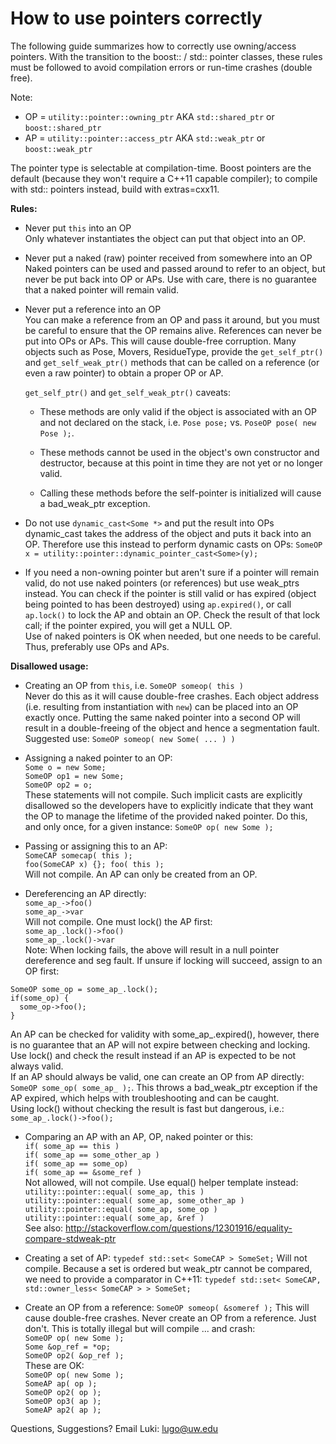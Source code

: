 # How to use pointers correctly

The following guide summarizes how to correctly use owning/access pointers. With the transition to the boost:: / std:: pointer classes, these rules must be followed to avoid compilation errors or run-time crashes (double free).

Note:

* OP = `utility::pointer::owning_ptr` AKA `std::shared_ptr` or `boost::shared_ptr`
* AP = `utility::pointer::access_ptr` AKA `std::weak_ptr` or `boost::weak_ptr`

The pointer type is selectable at compilation-time. Boost pointers are the default (because they won't require a C++11 capable compiler); to compile with std:: pointers instead, build with extras=cxx11.
  
**Rules:**

* Never put `this` into an OP  
Only whatever instantiates the object can put that object into an OP.

* Never put a naked (raw) pointer received from somewhere into an OP  
Naked pointers can be used and passed around to refer to an object, but never be put back into OP or APs. Use with care, there is no guarantee that a naked pointer will remain valid.

* Never put a reference into an OP  
You can make a reference from an OP and pass it around, but you must be careful to ensure that the OP remains alive. References can never be put into OPs or APs. This will cause double-free corruption. Many objects such as Pose, Movers, ResidueType, provide the `get_self_ptr()` and `get_self_weak_ptr()` methods that can be called on a reference (or even a raw pointer) to obtain a proper OP or AP.  
  
    `get_self_ptr()` and `get_self_weak_ptr()` caveats:  
    * These methods are only valid if the object is associated with an OP and not declared on the stack, i.e. `Pose pose;` vs. `PoseOP pose( new Pose );`.

    * These methods cannot be used in the object's own constructor and destructor, because at this point in time they are not yet or no longer valid.

    * Calling these methods before the self-pointer is initialized will cause a bad_weak_ptr exception.

* Do not use `dynamic_cast<Some *>` and put the result into OPs  
dynamic_cast takes the address of the object and puts it back into an OP. Therefore use this instead to perform dynamic casts on OPs: `SomeOP x = utility::pointer::dynamic_pointer_cast<Some>(y);`
 
* If you need a non-owning pointer but aren't sure if a pointer will remain valid, do not use naked pointers (or references) but use weak_ptrs instead. You can check if the pointer is still valid or has expired (object being pointed to has been destroyed) using `ap.expired()`, or call `ap.lock()` to lock the AP and obtain an OP. Check the result of that lock call; if the pointer expired, you will get a NULL OP.  
Use of naked pointers is OK when needed, but one needs to be careful. Thus, preferably use OPs and APs.

**Disallowed usage:**

* Creating an OP from `this`, i.e. `SomeOP someop( this )`  
Never do this as it will cause double-free crashes. Each object address (i.e. resulting from instantiation with `new`) can be placed into an OP exactly once. Putting the same naked pointer into a second OP will result in a double-freeing of the object and hence a segmentation fault.  
Suggested use: `SomeOP someop( new Some( ... ) )`
   
* Assigning a naked pointer to an OP:  
`Some o = new Some;`  
`SomeOP op1 = new Some;`  
`SomeOP op2 = o;`  
These statements will not compile. Such implicit casts are explicitly disallowed so the developers have to explicitly indicate that they want the OP to manage the lifetime of the provided naked pointer. Do this, and only once, for a given instance:
`SomeOP op( new Some );`

* Passing or assigning this to an AP:  
`SomeCAP somecap( this );`  
`foo(SomeCAP x) {}; foo( this );`  
Will not compile. An AP can only be created from an OP.
   
* Dereferencing an AP directly:  
`some_ap_->foo()`  
`some_ap_->var`  
Will not compile. One must lock() the AP first:  
`some_ap_.lock()->foo()`  
`some_ap_.lock()->var`  
Note: When locking fails, the above will result in a null pointer dereference and seg fault. If unsure if locking will succeed, assign to an OP first:  
```
SomeOP some_op = some_ap_.lock();
if(some_op) {
  some_op->foo();
}
```  
An AP can be checked for validity with some_ap_.expired(), however, there is no guarantee that an AP will not expire between checking and locking. Use lock() and check the result instead if an AP is expected to be not always valid.  
If an AP should always be valid, one can create an OP from AP directly: `SomeOP some_op( some_ap_ );`. This throws a bad_weak_ptr exception if the AP expired, which helps with troubleshooting and can be caught.  
Using lock() without checking the result is fast but dangerous, i.e.: `some_ap_.lock()->foo();`
   
* Comparing an AP with an AP, OP, naked pointer or this:  
`if( some_ap == this )`  
`if( some_ap == some_other_ap )`  
`if( some_ap == some_op)`  
`if( some_ap == &some_ref )`  
Not allowed, will not compile. Use equal() helper template instead:  
`utility::pointer::equal( some_ap, this )`  
`utility::pointer::equal( some_ap, some_other_ap )`  
`utility::pointer::equal( some_ap, some_op )`  
`utility::pointer::equal( some_ap, &ref )`  
See also: http://stackoverflow.com/questions/12301916/equality-compare-stdweak-ptr

* Creating a set of AP: `typedef std::set< SomeCAP > SomeSet;`
Will not compile. Because a set is ordered but weak_ptr cannot be compared, we need to provide a comparator in C++11: `typedef std::set< SomeCAP, std::owner_less< SomeCAP > > SomeSet;`

* Create an OP from a reference: `SomeOP someop( &someref );`
This will cause double-free crashes. Never create an OP from a reference.  Just don't. This is totally illegal but will compile ... and crash:  
`SomeOP op( new Some );`  
`Some &op_ref = *op;`  
`SomeOP op2( &op_ref );`  
These are OK:  
`SomeOP op( new Some );`  
`SomeAP ap( op );`  
`SomeOP op2( op );`  
`SomeOP op3( ap );`  
`SomeAP ap2( ap );`  

Questions, Suggestions? Email Luki: lugo@uw.edu